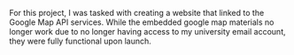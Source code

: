 For this project, I was tasked with creating a website that linked to the Google Map API services. While the embedded google map materials no longer work 
due to no longer having access to my university email account, they were fully functional upon launch. 
